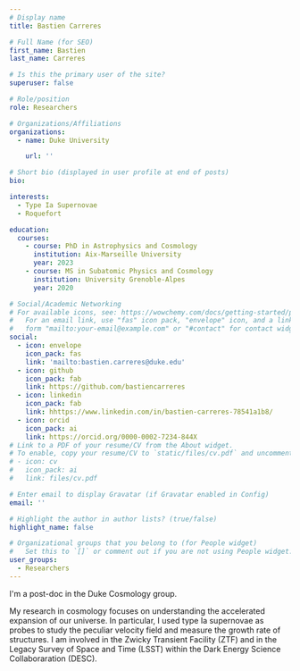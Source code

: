 ```yaml
---
# Display name
title: Bastien Carreres

# Full Name (for SEO)
first_name: Bastien
last_name: Carreres

# Is this the primary user of the site?
superuser: false

# Role/position
role: Researchers

# Organizations/Affiliations
organizations:
  - name: Duke University

    url: ''

# Short bio (displayed in user profile at end of posts)
bio:

interests:
  - Type Ia Supernovae
  - Roquefort

education:
  courses:
    - course: PhD in Astrophysics and Cosmology
      institution: Aix-Marseille University
      year: 2023
    - course: MS in Subatomic Physics and Cosmology
      institution: University Grenoble-Alpes
      year: 2020

# Social/Academic Networking
# For available icons, see: https://wowchemy.com/docs/getting-started/page-builder/#icons
#   For an email link, use "fas" icon pack, "envelope" icon, and a link in the
#   form "mailto:your-email@example.com" or "#contact" for contact widget.
social:
  - icon: envelope
    icon_pack: fas
    link: 'mailto:bastien.carreres@duke.edu'
  - icon: github
    icon_pack: fab
    link: https://github.com/bastiencarreres
  - icon: linkedin
    icon_pack: fab
    link: hhttps://www.linkedin.com/in/bastien-carreres-78541a1b8/
  - icon: orcid
    icon_pack: ai
    link: https://orcid.org/0000-0002-7234-844X
# Link to a PDF of your resume/CV from the About widget.
# To enable, copy your resume/CV to `static/files/cv.pdf` and uncomment the lines below.
# - icon: cv
#   icon_pack: ai
#   link: files/cv.pdf

# Enter email to display Gravatar (if Gravatar enabled in Config)
email: ''

# Highlight the author in author lists? (true/false)
highlight_name: false

# Organizational groups that you belong to (for People widget)
#   Set this to `[]` or comment out if you are not using People widget.
user_groups:
  - Researchers
---
```


I'm a post-doc in the Duke Cosmology group. 

 My research in cosmology focuses on understanding the accelerated expansion of our universe. In particular, I used type Ia supernovae as probes to study the peculiar velocity field and measure the growth rate of structures. I am involved in the Zwicky Transient Facility (ZTF) and in the Legacy Survey of Space and Time (LSST) within the Dark Energy Science Collaboraration (DESC).
